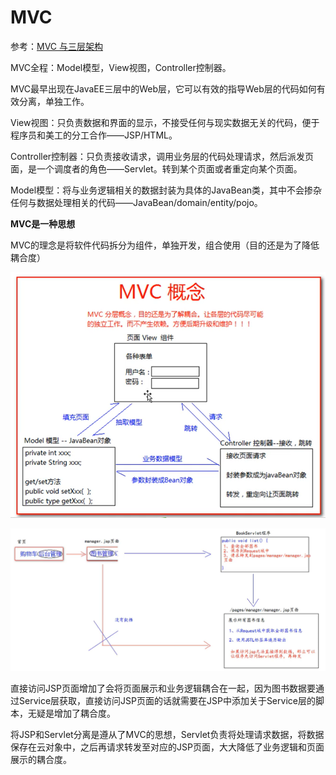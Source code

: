 # MVC

参考：[MVC 与三层架构](https://juejin.cn/post/6844903479568252935)

MVC全程：Model模型，View视图，Controller控制器。

MVC最早出现在JavaEE三层中的Web层，它可以有效的指导Web层的代码如何有效分离，单独工作。

View视图：只负责数据和界面的显示，不接受任何与现实数据无关的代码，便于程序员和美工的分工合作——JSP/HTML。

Controller控制器：只负责接收请求，调用业务层的代码处理请求，然后派发页面，是一个调度者的角色——Servlet。转到某个页面或者重定向某个页面。

Model模型：将与业务逻辑相关的数据封装为具体的JavaBean类，其中不会掺杂任何与数据处理相关的代码——JavaBean/domain/entity/pojo。

**MVC是一种思想**

MVC的理念是将软件代码拆分为组件，单独开发，组合使用（目的还是为了降低耦合度）

![MVC概念](MVC概念.png)

![MVC例子](MVC例子.png)

直接访问JSP页面增加了会将页面展示和业务逻辑耦合在一起，因为图书数据要通过Service层获取，直接访问JSP页面的话就需要在JSP中添加关于Service层的脚本，无疑是增加了耦合度。

将JSP和Servlet分离是遵从了MVC的思想，Servlet负责将处理请求数据，将数据保存在云对象中，之后再请求转发至对应的JSP页面，大大降低了业务逻辑和页面展示的耦合度。
